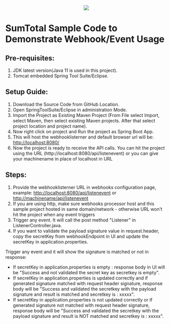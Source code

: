 <p align="center" width="100%">
    <img src="https://marketplace.sumtotalsystems.com/content/images/vendor/SumTotal_logo.png"> 
</p>

# SumTotal Sample Code to Demonstrate Webhook/Event Usage

## Pre-requisites:
1. JDK latest version(Java 11 is used in this project).
2. Tomcat embedded Spring Tool Suite/Eclipse.

## Setup Guide:
1. Download the Source Code from GitHub Location.
2. Open SpringToolSuite/Eclipse in administration Mode.
3. Import the Project as Existing Maven Project (From File select Import, select Maven, then select existing Maven projects. After that select project location and project name).
4. Now right click on project and Run the project as Spring Boot App.
5. This will host the webhooklisterner and default browser url will be: [http://localhost:8080/](http://localhost:8080/)
6. Now the project is ready to receive the API calls. You can hit the project using the URL (http://localhost:8080/api/listenevent) or you can give your machinename in place of localhost in URL

## Steps:
1. Provide the webhooklisterner URL in webhooks configuration page, example: [http://localhost:8080/api/listenevent](http://localhost:8080/api/listenevent) or [http://machinename/api/listenevent](http://machinename/api/listenevent) 
2. If you are using http, make sure webhooks processor host and this sample project hosted in same domain/network - otherwise URL won’t hit the project when any event triggers
3. Trigger any event. It will call the post method "Listener" in ListenerController.java.
4. If you want to validate the payload signature value in request.header, copy the secretKey from webhookEndpoint in UI and update the secretKey in application.properties.

Trigger any event and it will show the signature is matched or not in response:
* If secretKey in application.properties is empty : response body in UI will be "Success and not validated the secret key as secretkey is empty".
* If secretKey in application.properties is updated correctly and if generated signature matched with request header signature, response body will be "Success and validated the secretkey with the payload signature and result is matched and secretkey is : xxxxx".
* If secretKey in application.properties is not updated correctly or if generated signature not matched with request header signature, response body will be "Success and validated the secretkey with the payload signature and result is NOT matched and secretkey is : xxxxx".
